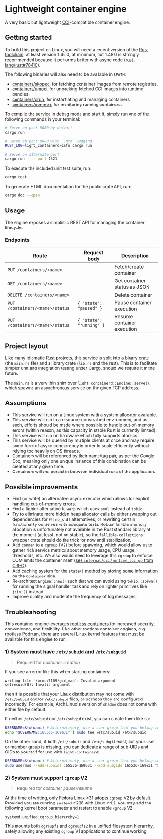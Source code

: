 # Lightweight container engine

A very basic but lightweight [OCI](https://opencontainers.org/)-compatible
container engine.

## Getting started

To build this project on Linux, you will need a recent version of the
[Rust toolchain](https://www.rust-lang.org/): at least version 1.46.0, at
minimum, but 1.48.0 is strongly recommended because it performs better with
async code ([rust-lang/rust#78410]).

[rust-lang/rust#78410]: https://github.com/rust-lang/rust/pull/78410

The following binaries will also need to be available in `$PATH`:

* [containers/skopeo], for fetching container images from remote registries.
* [containers/umoci], for unpacking fetched OCI images into runtime bundles.
* [containers/crun], for instantiating and managing containers.
* [containers/conmon], for monitoring running containers.

[containers/skopeo]: https://github.com/containers/skopeo
[containers/umoci]: https://github.com/opencontainers/umoci
[containers/crun]: https://github.com/containers/crun
[containers/conmon]: https://github.com/containers/conmon

To compile the service in debug mode and start it, simply run one of the
following commands in your terminal:

```sh
# Serve on port 8080 by default
cargo run

# Serve on port 8080 with `info` logging
RUST_LOG=light_containerd=info cargo run

# Serve on alternate port
cargo run -- --port 4321
```

To execute the included unit test suite, run:

```sh
cargo test
```

To generate HTML documentation for the public crate API, run:

```sh
cargo doc --open
```

## Usage

The engine exposes a simplistic REST API for managing the container lifecycle:

### Endpoints

Route                           | Request body             | Description
--------------------------------|--------------------------|-----------------------------
`PUT /containers/<name>`        |                          | Fetch/create container
`GET /containers/<name>`        |                          | Get container status as JSON
`DELETE /containers/<name>`     |                          | Delete container
`PUT /containers/<name>/status` | `{ "state": "paused" }`  | Pause container execution
`PUT /containers/<name>/status` | `{ "state": "running" }` | Resume container execution

## Project layout

Like many idiomatic Rust projects, this service is split into a binary crate
(the `main.rs` file) and a library crate (`lib.rs` and the rest). This is to
facilitate simpler unit and integration testing under Cargo, should we require
it in the future.

The `main.rs` is a very thin shim over `light_containerd::Engine::serve()`,
which spawns an asynchronous service on the given TCP address.

## Assumptions

* This service will run on a Linux system with a system allocator available.
* This service will run in a resource-constrained environment, and as such,
  efforts should be made where possible to handle out-of-memory errors (within
  reason, as this capacity in stable Rust is currently limited).
* This service will run on hardware which fully supports atomics.
* This service will be queried by multiple clients at once and may require some
  form of async concurrency in order to scale efficiently without relying too
  heavily on OS threads.
* Containers will be referenced by their name/tag pair, as per the Google Doc,
  meaning only one unique instance of this combination can be created at any
  given time.
* Containers will _not_ persist in between individual runs of the application.

## Possible improvements

* Find (or write) an alternative async executor which allows for explicit
  handling out-of-memory errors.
* Find a lighter alternative to `warp` which uses `smol` instead of `tokio`.
* Try to eliminate more hidden heap allocator calls by either swapping out
  dependencies for `#![no_std]` alternatives, or rewriting certain functionality
  ourselves with adequate tests. Robust fallible memory allocation is
  unfortunately not available in the Rust standard library at the moment (at
  least, not on stable), so the `fallible-collections` wrapper crate should do
  the trick for now until stabilization.
* Add `conman` to a `cgroup` (V2) before spawning, which would allow us to
  gather rich service metrics about memory usage, CPU usage, thresholds, etc.
  We also would need to leverage this `cgroup` to enforce OOM limits the
  container itself ([see `internal/oci/runtime_oci.go` from CRI-O][rt_oci]).
* Add caching system for the `state()` method by storing some information on the
  `Container` side.
* Re-architect `Engine::new()` such that we can avoid using `tokio::spawn()` for
  running the signal handler task and rely on lighter primitives like `join!()`
  instead.
* Improve quality and moderate the frequency of log messages.

[rt_oci]: https://github.com/cri-o/cri-o/blob/f3390f3464d76c4b0dbaf565ba1fca3b67464276/internal/oci/runtime_oci.go#L1190-L1218

## Troubleshooting

This container engine leverages [rootless containers] for increased security,
convenience, and flexibility. Like other rootless container engines, e.g.
[rootless Podman], there are several Linux kernel features that must be
available for this engine to run:

[rootless containers]: https://rootlesscontaine.rs/
[rootless Podman]: https://github.com/containers/podman/blob/master/rootless.md

### 1) System must have `/etc/subuid` and `/etc/subguid`

> Required for _container creation_

If you see an error like this when starting containers:

```text
writing file `/proc/7109/gid_map`: Invalid argument
setresuid(0): Invalid argument
```

then it is possible that your Linux distribution may not come with `/etc/subuid`
and/or `/etc/subgid` files, or perhaps they are configured incorrectly. For
example, Arch Linux's version of `shadow` does not come with either file by
default.

If neither `/etc/subuid` nor `/etc/subgid` exist, you can create them like so:

```bash
USERNAME=$(whoami) # Alternatively, use a user group that you belong to.
echo "$USERNAME:165536-169631" | sudo tee /etc/subuid /etc/subgid
```

On the other hand, if both `/etc/subuid` and `/etc/subgid` exist, but your user
or member group is missing, you can dedicate a range of sub-UIDs and GIDs to
yourself for use with `light-containerd`:

```bash
USERNAME=$(whoami) # Alternatively, use a user group that you belong to.
sudo usermod --add-subuids 165536-169631 --add-subgids 165536-169631 "$USERNAME"
```

### 2) System must support `cgroup` V2

> Required for _container pause/resume_

At the time of writing, only Fedora Linux ≥31 adopts `cgroup` V2 by default.
Provided you are running `systemd` ≥226 with Linux ≥4.2, you may add the
following kernel boot parameter and restart to enable `cgroup` V2:

```text
systemd.unified_cgroup_hierarchy=1
```

This mounts both `cgroupfs` and `cgroupfs2` in a unified filesystem hierarchy,
safely allowing any existing `cgroup` V1 applications to continue working.
